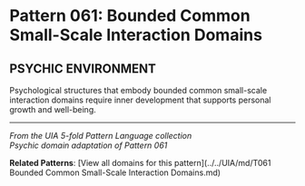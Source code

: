# Pattern 061: Bounded Common Small-Scale Interaction Domains

## PSYCHIC ENVIRONMENT

Psychological structures that embody bounded common small-scale interaction domains require inner development that supports personal growth and well-being.

---

*From the UIA 5-fold Pattern Language collection*  
*Psychic domain adaptation of Pattern 061*

**Related Patterns**: [View all domains for this pattern](../../UIA/md/T061 Bounded Common Small-Scale Interaction Domains.md)